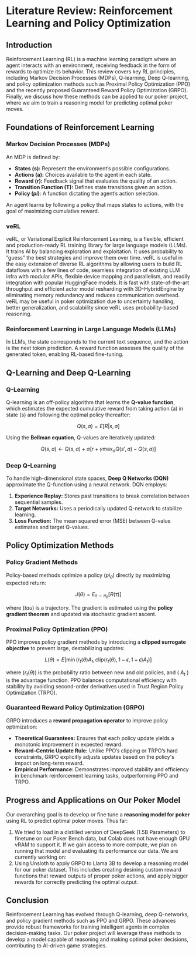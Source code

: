 # Literature Review: Reinforcement Learning and Policy Optimization

## Introduction
Reinforcement Learning (RL) is a machine learning paradigm where an agent interacts with an environment, receiving feedback in the form of rewards to optimize its behavior. This review covers key RL principles, including Markov Decision Processes (MDPs), Q-learning, Deep Q-learning, and policy optimization methods such as Proximal Policy Optimization (PPO) and the recently proposed Guaranteed Reward Policy Optimization (GRPO). Finally, we discuss how these methods can be applied to our poker project, where we aim to train a reasoning model for predicting optimal poker moves.

## Foundations of Reinforcement Learning
### Markov Decision Processes (MDPs)
An MDP is defined by:
- **States (s):** Represent the environment’s possible configurations.
- **Actions (a):** Choices available to the agent in each state.
- **Reward (r):** Feedback signal that evaluates the quality of an action.
- **Transition Function (T):** Defines state transitions given an action.
- **Policy ($pi$)**: A function dictating the agent’s action selection.

An agent learns by following a policy that maps states to actions, with the goal of maximizing cumulative reward.

### veRL
veRL, or Variational Explicit Reinforcement Learning, is a flexible, efficient and production-ready RL training library for large language models (LLMs). It trains AI by balancing exploration and exploitation. It uses probability to “guess” the best strategies and improve them over time. veRL is useful in the easy extension of diverse RL algorithms by allowing users to build RL dataflows with a few lines of code, seamless integration of existing LLM infra with modular APIs, flexible device mapping and parallelism, and readily integration with popular HuggingFace models. It is fast with state-of-the-art throughput and efficient actor model resharding with 3D-HybridEngine by eliminating memory redundancy and reduces communication overhead. veRL may be useful in poker optimization due to uncertainty handling, better generalization, and scalability since veRL uses probability-based reasoning.

### Reinforcement Learning in Large Language Models (LLMs)
In LLMs, the state corresponds to the current text sequence, and the action is the next token prediction. A reward function assesses the quality of the generated token, enabling RL-based fine-tuning.

## Q-Learning and Deep Q-Learning
### Q-Learning
Q-learning is an off-policy algorithm that learns the **Q-value function**, which estimates the expected cumulative reward from taking action \(a\) in state \(s\) and following the optimal policy thereafter:

$$Q(s,a) = E[R | s, a]$$

Using the **Bellman equation**, Q-values are iteratively updated:

$$Q(s,a) \leftarrow Q(s,a) + \alpha [r + \gamma \max_a Q(s',a) - Q(s,a)]$$

### Deep Q-Learning
To handle high-dimensional state spaces, **Deep Q Networks (DQN)** approximate the Q-function using a neural network. DQN employs:
1. **Experience Replay:** Stores past transitions to break correlation between sequential samples.
2. **Target Networks:** Uses a periodically updated Q-network to stabilize learning.
3. **Loss Function:** The mean squared error (MSE) between Q-value estimates and target Q-values.

## Policy Optimization Methods
### Policy Gradient Methods
Policy-based methods optimize a policy \($pi_\theta$\) directly by maximizing expected return:

$$J(\theta) = E_{\tau \sim \pi_\theta} [R(\tau)]$$

where ($tau$) is a trajectory. The gradient is estimated using the **policy gradient theorem** and updated via stochastic gradient ascent.

### Proximal Policy Optimization (PPO)
PPO improves policy gradient methods by introducing a **clipped surrogate objective** to prevent large, destabilizing updates:

$$L(\theta) = E\left[ \min(r_t(\theta) A_t, \text{clip}(r_t(\theta), 1-\epsilon, 1+\epsilon) A_t) \right]$$

where ($r_t(\theta)$) is the probability ratio between new and old policies, and \( $A_t$ \) is the advantage function. PPO balances computational efficiency with stability by avoiding second-order derivatives used in Trust Region Policy Optimization (TRPO).

### Guaranteed Reward Policy Optimization (GRPO)
GRPO introduces a **reward propagation operator** to improve policy optimization:
- **Theoretical Guarantees:** Ensures that each policy update yields a monotonic improvement in expected reward.
- **Reward-Centric Update Rule:** Unlike PPO’s clipping or TRPO’s hard constraints, GRPO explicitly adjusts updates based on the policy's impact on long-term reward.
- **Empirical Performance:** Demonstrates improved stability and efficiency in benchmark reinforcement learning tasks, outperforming PPO and TRPO.

## Progress and Applications on Our Poker Model
Our overarching goal is to develop or fine tune a **reasoning model for poker** using RL to predict optimal poker moves. Thus far:
1. We tried to load in a distilled version of DeepSeek (1.5B Parameters) to finetune on our Poker Bench data, but Colab does not have enough GPU vRAM to support it. If we gain access to more compute, we plan on running that model and evaluating its performance
our data. 
We are currently working on:
1. Using Unsloth to apply GRPO to Llama 3B to develop a reasoning model for our poker dataset. This includes creating desining custom reward functions that reward outputs of proper poker actions, and apply bigger rewards for correctly predicting the 
optimal output. 

## Conclusion
Reinforcement Learning has evolved through Q-learning, deep Q-networks, and policy gradient methods such as PPO and GRPO. These advances provide robust frameworks for training intelligent agents in complex decision-making tasks. Our poker project will leverage these methods to develop a model capable of reasoning and making optimal poker decisions, contributing to AI-driven game strategies.
